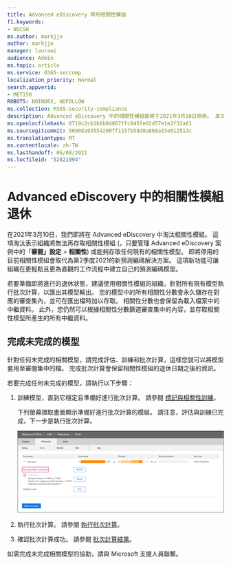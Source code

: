 ```yaml
---
title: Advanced eDiscovery 停用相關性模組
f1.keywords:
- NOCSH
ms.author: markjjo
author: markjjo
manager: laurawi
audience: Admin
ms.topic: article
ms.service: O365-seccomp
localization_priority: Normal
search.appverid:
- MET150
ROBOTS: NOINDEX, NOFOLLOW
ms.collection: M365-security-compliance
description: Advanced eDiscovery 中的相關性模組即將于2021年3月10日停用。 本文說明停用相關性之前所執行的動作。 尤其是，您可以執行批次計算來精加工任何未完成的模型，這樣您就可以保留模型中的中繼資料。
ms.openlocfilehash: 0719c2cb1b6b0d867ffc045fe02d57e1e2f32a61
ms.sourcegitcommit: 50908a93554290ff1157b58d0a868a33e012513c
ms.translationtype: MT
ms.contentlocale: zh-TW
ms.lasthandoff: 06/08/2021
ms.locfileid: "52821994"
---
```

# <a name="retirement-of-the-relevance-module-in-advanced-ediscovery"></a>Advanced eDiscovery 中的相關性模組退休

在2021年3月10日，我們即將在 Advanced eDiscovery 中淘汰相關性模組。 這項淘汰表示組織將無法再存取相關性模組 (，只要管理 Advanced eDiscovery 案例中的「**審閱」設定**  >  **相關性**) 或能夠存取任何現有的相關性模型。 即將停用的目前相關性模組會取代為第2季度2021的新預測編碼解決方案。 這項新功能可讓組織在更輕鬆且更為直觀的工作流程中建立自己的預測編碼模型。

若要準備即將進行的退休狀態，建議使用相關性模組的組織，針對所有現有模型執行批次計算，以匯出其模型輸出。 您的模型中的所有相關性分數會永久儲存在對應的審查集內，並可在匯出檔時加以存取。 相關性分數也會保留為載入檔案中的中繼資料。 此外，您仍然可以根據相關性分數篩選審查集中的內容，並存取相關性模型所產生的所有中繼資料。

## <a name="complete-unfinished-models"></a>完成未完成的模型

針對任何未完成的相關模型，請完成評估、訓練和批次計算，這樣您就可以將模型套用至審閱集中的檔。 完成批次計算會保留相關性模組的退休日期之後的資訊。

若要完成任何未完成的模型，請執行以下步驟：

1. 訓練模型，直到它穩定且準備好進行批次計算。 請參閱 [標記與相關性訓練](tagging-and-relevance-training-in-advanced-ediscovery.md)。

   下列螢幕擷取畫面顯示準備好進行批次計算的模組。 請注意，評估與訓練已完成，下一步是執行批次計算。

   ![可供批次計算用的模型螢幕擷取畫面](../media/ReadyForBatchCalculation.png)

2. 執行批次計算。 請參閱 [執行批次計算](track-relevance-analysis-in-advanced-ediscovery.md#performing-batch-calculation)。

3. 確認批次計算成功。 請參閱 [批次計算結果](track-relevance-analysis-in-advanced-ediscovery.md#batch-calculation-results)。

如需完成未完成相關模型的協助，請與 Microsoft 支援人員聯繫。
